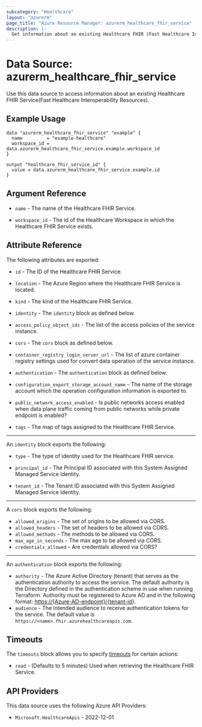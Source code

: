 ```yaml
---
subcategory: "Healthcare"
layout: "azurerm"
page_title: "Azure Resource Manager: azurerm_healthcare_fhir_service"
description: |-
  Get information about an existing Healthcare FHIR (Fast Healthcare Interoperability Resources) Service.
---
```


# Data Source: azurerm_healthcare_fhir_service

Use this data source to access information about an existing Healthcare FHIR Service(Fast Healthcare Interoperability Resources).

## Example Usage

```hcl
data "azurerm_healthcare_fhir_service" "example" {
  name         = "example-healthcare"
  workspace_id = data.azurerm_healthcare_fhir_service.example.workspace_id
}

output "healthcare_fhir_service_id" {
  value = data.azurerm_healthcare_fhir_service.example.id
}
```

## Argument Reference

* `name` - The name of the Healthcare FHIR Service.

* `workspace_id` - The id of the Healthcare Workspace in which the Healthcare FHIR Service exists.

## Attribute Reference

The following attributes are exported:

* `id` - The ID of the Healthcare FHIR Service.

* `location` - The Azure Region where the Healthcare FHIR Service is located.

* `kind` - The kind of the Healthcare FHIR Service.

* `identity` - The `identity` block as defined below.

* `access_policy_object_ids` - The list of the access policies of the service instance.

* `cors` - The `cors` block as defined below.

* `container_registry_login_server_url` - The list of azure container registry settings used for convert data operation of the service instance.

* `authentication` - The `authentication` block as defined below.

* `configuration_export_storage_account_name` - The name of the storage account which the operation configuration information is exported to.

* `public_network_access_enabled` - Is public networks access enabled when data plane traffic coming from public networks while private endpoint is enabled?

* `tags` - The map of tags assigned to the Healthcare FHIR Service.

---
An `identity` block exports the following:

* `type` - The type of identity used for the Healthcare FHIR service.

* `principal_id` - The Principal ID associated with this System Assigned Managed Service Identity.

* `tenant_id` - The Tenant ID associated with this System Assigned Managed Service Identity.

---
A `cors` block exports the following:

* `allowed_origins` - The set of origins to be allowed via CORS.
* `allowed_headers` - The set of headers to be allowed via CORS.
* `allowed_methods` - The methods to be allowed via CORS.
* `max_age_in_seconds` - The max age to be allowed via CORS.
* `credentials_allowed` - Are credentials allowed via CORS?

---
An `authentication` block exports the following:

* `authority` - The Azure Active Directory (tenant) that serves as the authentication authority to access the service. The default authority is the Directory defined in the authentication scheme in use when running Terraform.
  Authority must be registered to Azure AD and in the following format: <https://{Azure-AD-endpoint}/{tenant-id>}.
* `audience` - The intended audience to receive authentication tokens for the service. The default value is `https://<name>.fhir.azurehealthcareapis.com`.

## Timeouts

The `timeouts` block allows you to specify [timeouts](https://developer.hashicorp.com/terraform/language/resources/configure#define-operation-timeouts) for certain actions:

* `read` - (Defaults to 5 minutes) Used when retrieving the Healthcare FHIR Service.

## API Providers
<!-- This section is generated, changes will be overwritten -->
This data source uses the following Azure API Providers:

* `Microsoft.HealthcareApis` - 2022-12-01
